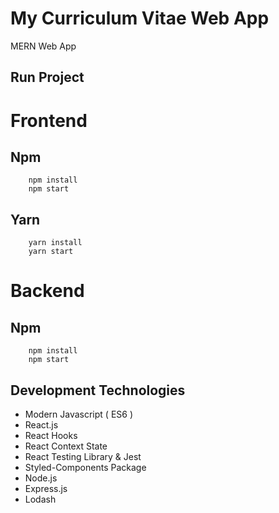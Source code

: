 # My Curriculum Vitae Web App

MERN Web App


## Run Project

# Frontend

## Npm
```
    npm install
    npm start
```

## Yarn
```
    yarn install
    yarn start
```

# Backend

## Npm
```
    npm install
    npm start
```

## Development Technologies
* Modern Javascript ( ES6 )
* React.js
* React Hooks
* React Context State
* React Testing Library & Jest
* Styled-Components Package
* Node.js
* Express.js
* Lodash

